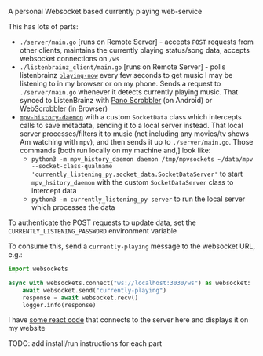 A personal Websocket based currently playing web-service

This has lots of parts:

- `./server/main.go` [runs on Remote Server] - accepts `POST` requests from other clients, maintains the currently playing status/song data, accepts websocket connections on `/ws`
- `./listenbrainz_client/main.go` [runs on Remote Server] - polls listenbrainz [`playing-now`](https://listenbrainz.readthedocs.io/en/latest/users/api/core.html) every few seconds to get music I may be listening to in my browser or on my phone. Sends a request to `./server/main.go` whenever it detects currently playing music. That synced to ListenBrainz with [Pano Scrobbler](https://play.google.com/store/apps/details?id=com.arn.scrobble&hl=en_US&gl=US) (on Android) or [WebScrobbler](https://web-scrobbler.com/) (in Browser)
- [`mpv-history-daemon`](https://github.com/seanbreckenridge/mpv-history-daemon) with a custom `SocketData` class which intercepts calls to save metadata, sending it to a local server instead. That local server processes/filters it to music (not including any movies/tv shows Am watching with `mpv`), and then sends it up to `./server/main.go`. Those commands [both run locally on my machine and,] look like:
  - `python3 -m mpv_history_daemon daemon /tmp/mpvsockets ~/data/mpv --socket-class-qualname 'currently_listening_py.socket_data.SocketDataServer'` to start `mpv_hsitory_daemon` with the custom `SocketDataServer` class to intercept data
  - `python3 -m currently_listening_py server` to run the local server which processes the data

To authenticate the POST requests to update data, set the `CURRENTLY_LISTENING_PASSWORD` environment variable

To consume this, send a `currently-playing` message to the websocket URL, e.g.:

```python
import websockets

async with websockets.connect("ws://localhost:3030/ws") as websocket:
    await websocket.send("currently-playing")
    response = await websocket.recv()
    logger.info(response)
```

I have [some react code](https://github.com/seanbreckenridge/glue/blob/9ecb067f500cf7e32eccee023d0d417eb2fb2383/assets/frontend/currently_listening.tsx) that connects to the server here and displays it on my website

TODO: add install/run instructions for each part
